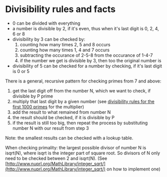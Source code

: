 # Divisibility rules and facts

* 0 can be divided with everything
* a number is divisible by 2, if it's even, thus when it's last digit is 0, 2, 4, 6 or 8
* divisibility by 3 can be checked by:
  1. counting how many times 2, 5 and 8 occurs
  2. counting how many times 1, 4 and 7 occurs
  3. subtracting the occurance of 2-5-8 from the occurance of 1-4-7
  4. if the number we get is divisible by 3, then too the original number is
* divisibility of 5 can be checked for a number by checking, if it's last digit is 0 or 5

There is a general, recursive pattern for checking primes from 7 and above:

1. get the last digit off from the number N, which we want to check, if divisible by P prime
2. multiply that last digit by a given number (see [divisibility rules for the first 1000 primes](../docs/divisibility-rules-for-the-first-1000-primes.pdf) for the multiplier)
3. add the result to what remained from number N
4. the result should be checked, if it is divisible by P
5. if the result is still too big, then repeat the process by substituting number N with our result from step 3

Note: the smallest results can be checked with a lookup table.

When checking primality: the largest possible divisor of number N is isqrt(N), where isqrt is the integer part of square root. So divisors of N only need to be checked between 2 and isqrt(N).
(See [http://www.nuprl.org/MathLibrary/integer_sqrt/](http://www.nuprl.org/MathLibrary/integer_sqrt/) on how to implement one)
